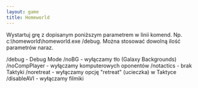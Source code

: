 ```yaml
---
layout: game
title: Homeworld
---
```


Wystartuj grę z dopisanym poniższym parametrem w linii komend. Np. 
c:\homeworld\homeworld.exe /debug. Można stosować dowolną 
ilość 
parametrów naraz.

/debug 		- Debug Mode
/noBG 		- wyłączamy tło (Galaxy Backgrounds)
/noCompPlayer	- wyłączamy komputerowych oponentów
/notactics 	- brak Taktyki 
/noretreat 	- wyłączamy opcję "retreat" (ucieczka) w 
Taktyce
/disableAVI 	- wyłączamy filmiki
